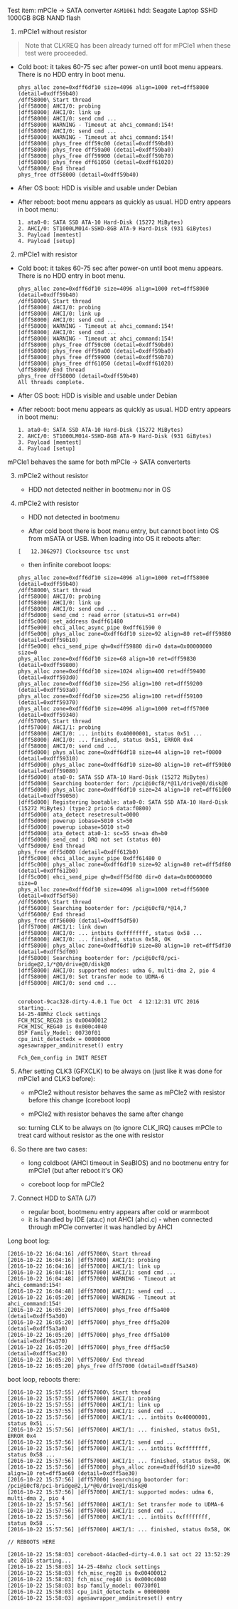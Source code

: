 Test item: mPCIe -> SATA converter `ASM1061`
hdd: Seagate Laptop SSHD 1000GB 8GB NAND flash

1. mPCIe1 without resistor


> Note that CLKREQ has been already turned off for mPCIe1 when these test were
> proceeded.

  * Cold boot: it takes 60-75 sec after power-on until boot menu appears. There
    is no HDD entry in boot menu.

    ```
    phys_alloc zone=0xdff6df10 size=4096 align=1000 ret=dff58000 (detail=0xdff59b40)
    /dff58000\ Start thread
    |dff58000| AHCI/0: probing
    |dff58000| AHCI/0: link up
    |dff58000| AHCI/0: send cmd ...
    |dff58000| WARNING - Timeout at ahci_command:154!
    |dff58000| AHCI/0: send cmd ...
    |dff58000| WARNING - Timeout at ahci_command:154!
    |dff58000| phys_free dff59c00 (detail=0xdff59bd0)
    |dff58000| phys_free dff59a00 (detail=0xdff59ba0)
    |dff58000| phys_free dff59900 (detail=0xdff59b70)
    |dff58000| phys_free dff61050 (detail=0xdff61020)
    \dff58000/ End thread
    phys_free dff58000 (detail=0xdff59b40)
    ```

  * After OS boot: HDD is visible and usable under Debian

  * After reboot: boot menu appears as quickly as usual. HDD entry appears in
    boot menu:

    ```
    1. ata0-0: SATA SSD ATA-10 Hard-Disk (15272 MiBytes)
    2. AHCI/0: ST1000LM014-SSHD-8GB ATA-9 Hard-Disk (931 GiBytes)
    3. Payload [memtest]
    4. Payload [setup]
    ```

2. mPCIe1 with resistor

  * Cold boot: it takes 60-75 sec after power-on until boot menu appears. There
    is no HDD entry in boot menu.

    ```
    phys_alloc zone=0xdff6df10 size=4096 align=1000 ret=dff58000 (detail=0xdff59b40)
    /dff58000\ Start thread
    |dff58000| AHCI/0: probing
    |dff58000| AHCI/0: link up
    |dff58000| AHCI/0: send cmd ...
    |dff58000| WARNING - Timeout at ahci_command:154!
    |dff58000| AHCI/0: send cmd ...
    |dff58000| WARNING - Timeout at ahci_command:154!
    |dff58000| phys_free dff59c00 (detail=0xdff59bd0)
    |dff58000| phys_free dff59a00 (detail=0xdff59ba0)
    |dff58000| phys_free dff59900 (detail=0xdff59b70)
    |dff58000| phys_free dff61050 (detail=0xdff61020)
    \dff58000/ End thread
    phys_free dff58000 (detail=0xdff59b40)
    All threads complete.
    ```

  * After OS boot: HDD is visible and usable under Debian

  * After reboot: boot menu appears as quickly as usual. HDD entry appears in
    boot menu:

    ```
    1. ata0-0: SATA SSD ATA-10 Hard-Disk (15272 MiBytes)
    2. AHCI/0: ST1000LM014-SSHD-8GB ATA-9 Hard-Disk (931 GiBytes)
    3. Payload [memtest]
    4. Payload [setup]
    ```
mPCIe1 behaves the same for both mPCIe -> SATA converterts

3. mPCIe2 without resistor

    * HDD not detected neither in bootmenu nor in OS

4. mPCIe2 with resistor

    * HDD not detected in bootmenu


    * After cold boot there is boot menu entry, but cannot boot into OS from
      mSATA or USB. When loading into OS it reboots after:

    ```
    [   12.306297] Clocksource tsc unst
    ```

    * then infinite coreboot loops:

    ```
    phys_alloc zone=0xdff6df10 size=4096 align=1000 ret=dff58000 (detail=0xdff59b40)
    /dff58000\ Start thread
    |dff58000| AHCI/0: probing
    |dff58000| AHCI/0: link up
    |dff58000| AHCI/0: send cmd ...
    |dff5d000| send_cmd : read error (status=51 err=04)
    |dff5c000| set_address 0xdff61480
    |dff5e000| ehci_alloc_async_pipe 0xdff61590 0
    |dff5e000| phys_alloc zone=0xdff6df10 size=92 align=80 ret=dff59880 (detail=0xdff59b10)
    |dff5e000| ehci_send_pipe qh=0xdff59880 dir=0 data=0x00000000 size=0
    phys_alloc zone=0xdff6df10 size=68 align=10 ret=dff59830 (detail=0xdff59800)
    phys_alloc zone=0xdff6df10 size=1024 align=400 ret=dff59400 (detail=0xdff593d0)
    phys_alloc zone=0xdff6df10 size=256 align=100 ret=dff59200 (detail=0xdff593a0)
    phys_alloc zone=0xdff6df10 size=256 align=100 ret=dff59100 (detail=0xdff59370)
    phys_alloc zone=0xdff6df10 size=4096 align=1000 ret=dff57000 (detail=0xdff59340)
    /dff57000\ Start thread
    |dff57000| AHCI/1: probing
    |dff58000| AHCI/0: ... intbits 0x40000001, status 0x51 ...
    |dff58000| AHCI/0: ... finished, status 0x51, ERROR 0x4
    |dff58000| AHCI/0: send cmd ...
    |dff5d000| phys_alloc zone=0xdff6df18 size=44 align=10 ret=f0800 (detail=0xdff59310)
    |dff5d000| phys_alloc zone=0xdff6df10 size=80 align=10 ret=dff590b0 (detail=0xdff59080)
    |dff5d000| ata0-0: SATA SSD ATA-10 Hard-Disk (15272 MiBytes)
    |dff5d000| Searching bootorder for: /pci@i0cf8/*@11/drive@0/disk@0
    |dff5d000| phys_alloc zone=0xdff6df10 size=24 align=10 ret=dff61000 (detail=0xdff59050)
    |dff5d000| Registering bootable: ata0-0: SATA SSD ATA-10 Hard-Disk (15272 MiBytes) (type:2 prio:6 data:f0800)
    |dff5d000| ata_detect resetresult=0000
    |dff5d000| powerup iobase=5010 st=50
    |dff5d000| powerup iobase=5010 st=0
    |dff5d000| ata_detect ata0-1: sc=55 sn=aa dh=b0
    |dff5d000| send_cmd : DRQ not set (status 00)
    \dff5d000/ End thread
    phys_free dff5d000 (detail=0xdff612b0)
    |dff5c000| ehci_alloc_async_pipe 0xdff61480 0
    |dff5c000| phys_alloc zone=0xdff6df10 size=92 align=80 ret=dff5df80 (detail=0xdff612b0)
    |dff5c000| ehci_send_pipe qh=0xdff5df80 dir=0 data=0x00000000 size=0
    phys_alloc zone=0xdff6df10 size=4096 align=1000 ret=dff56000 (detail=0xdff5df50)
    /dff56000\ Start thread
    |dff56000| Searching bootorder for: /pci@i0cf8/*@14,7
    \dff56000/ End thread
    phys_free dff56000 (detail=0xdff5df50)
    |dff57000| AHCI/1: link down
    |dff58000| AHCI/0: ... intbits 0xffffffff, status 0x58 ...
    |dff58000| AHCI/0: ... finished, status 0x58, OK
    |dff58000| phys_alloc zone=0xdff6df10 size=80 align=10 ret=dff5df30 (detail=0xdff5df00)
    |dff58000| Searching bootorder for: /pci@i0cf8/pci-bridge@2,1/*@0/drive@0/disk@0
    |dff58000| AHCI/0: supported modes: udma 6, multi-dma 2, pio 4
    |dff58000| AHCI/0: Set transfer mode to UDMA-6
    |dff58000| AHCI/0: send cmd ...


    coreboot-9cac328-dirty-4.0.1 Tue Oct  4 12:12:31 UTC 2016 starting...
    14-25-48Mhz Clock settings
    FCH_MISC_REG28 is 0x00400012 
    FCH_MISC_REG40 is 0x000c4040 
    BSP Family_Model: 00730f01 
    cpu_init_detectedx = 00000000 
    agesawrapper_amdinitreset() entry

    Fch_Oem_config in INIT RESET
    ```

5. After setting CLK3 (GFXCLK) to be always on (just like it was done for
   mPCIe1 and CLK3 before):

    * mPCIe2 without resistor behaves the same as mPCIe2 with resistor before this
      change (coreboot loop)

    * mPCIe2 with resistor behaves the same after change

    so: turning CLK to be always on (to ignore CLK_IRQ) causes mPCIe to treat
    card without resistor as the one with resistor

6. So there are two cases:

    * long coldboot (AHCI timeout in SeaBIOS) and no bootmenu entry for mPCIe1
      (but after reboot it's OK)

    * coreboot loop for mPCIe2

7. Connect HDD to SATA (J7)

    * regular boot, bootmenu entry appears after cold or warmboot
    * it is handled by IDE (ata.c) not AHCI (ahci.c) - when connected through
      mPCIe converter it was handled by AHCI


Long boot log:


```
[2016-10-22 16:04:16] /dff57000\ Start thread
[2016-10-22 16:04:16] |dff57000| AHCI/1: probing
[2016-10-22 16:04:16] |dff57000| AHCI/1: link up
[2016-10-22 16:04:16] |dff57000| AHCI/1: send cmd ...
[2016-10-22 16:04:48] |dff57000| WARNING - Timeout at ahci_command:154!
[2016-10-22 16:04:48] |dff57000| AHCI/1: send cmd ...
[2016-10-22 16:05:20] |dff57000| WARNING - Timeout at ahci_command:154!
[2016-10-22 16:05:20] |dff57000| phys_free dff5a400 (detail=0xdff5a3d0)
[2016-10-22 16:05:20] |dff57000| phys_free dff5a200 (detail=0xdff5a3a0)
[2016-10-22 16:05:20] |dff57000| phys_free dff5a100 (detail=0xdff5a370)
[2016-10-22 16:05:20] |dff57000| phys_free dff5ac50 (detail=0xdff5ac20)
[2016-10-22 16:05:20] \dff57000/ End thread
[2016-10-22 16:05:20] phys_free dff57000 (detail=0xdff5a340)
```

boot loop, reboots there:

```
[2016-10-22 15:57:55] /dff57000\ Start thread
[2016-10-22 15:57:55] |dff57000| AHCI/1: probing
[2016-10-22 15:57:55] |dff57000| AHCI/1: link up
[2016-10-22 15:57:55] |dff57000| AHCI/1: send cmd ...
[2016-10-22 15:57:56] |dff57000| AHCI/1: ... intbits 0x40000001, status 0x51 ...
[2016-10-22 15:57:56] |dff57000| AHCI/1: ... finished, status 0x51, ERROR 0x4
[2016-10-22 15:57:56] |dff57000| AHCI/1: send cmd ...
[2016-10-22 15:57:56] |dff57000| AHCI/1: ... intbits 0xffffffff, status 0x58 ...
[2016-10-22 15:57:56] |dff57000| AHCI/1: ... finished, status 0x58, OK
[2016-10-22 15:57:56] |dff57000| phys_alloc zone=0xdff6df10 size=80 align=10 ret=dff5ae60 (detail=0xdff5ae30)
[2016-10-22 15:57:56] |dff57000| Searching bootorder for: /pci@i0cf8/pci-bridge@2,1/*@0/drive@1/disk@0
[2016-10-22 15:57:56] |dff57000| AHCI/1: supported modes: udma 6, multi-dma 2, pio 4
[2016-10-22 15:57:56] |dff57000| AHCI/1: Set transfer mode to UDMA-6
[2016-10-22 15:57:56] |dff57000| AHCI/1: send cmd ...
[2016-10-22 15:57:56] |dff57000| AHCI/1: ... intbits 0xffffffff, status 0x58 ...
[2016-10-22 15:57:56] |dff57000| AHCI/1: ... finished, status 0x58, OK

// REBOOTS HERE

[2016-10-22 15:58:03] coreboot-44ac0ed-dirty-4.0.1 sat oct 22 13:52:29 utc 2016 starting...
[2016-10-22 15:58:03] 14-25-48mhz clock settings
[2016-10-22 15:58:03] fch_misc_reg28 is 0x00400012 
[2016-10-22 15:58:03] fch_misc_reg40 is 0x000c4040 
[2016-10-22 15:58:03] bsp family_model: 00730f01 
[2016-10-22 15:58:03] cpu_init_detectedx = 00000000 
[2016-10-22 15:58:03] agesawrapper_amdinitreset() entry
```
